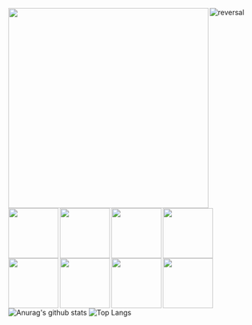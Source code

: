 
![reversal](https://capsule-render.vercel.app/api?height=200&type=waving&reversal=true&color=gradient&text=Mirim%20Sunwoo!)
<img src="https://user-images.githubusercontent.com/73941301/150528051-a2797c9e-17dc-4fda-b45d-b6b2b885c577.png" width="400" height="400" align ="left" >

<br>
<p>
<img src="https://user-images.githubusercontent.com/73941301/150642305-7b042e07-53a2-4ef3-8d47-2f73ccc45885.jpg" width="100" height="100" align = "left">
<img src="https://user-images.githubusercontent.com/73941301/150642306-717ea5c0-348b-4cd2-9a80-aa64e7dbbf86.jpg" width="100" height="100" align = "left">
<img src="https://user-images.githubusercontent.com/73941301/150642307-af98d627-9cdb-4e8c-b081-bb8438d4b48d.png" width="100" height="100" align = "left">
<img src="https://user-images.githubusercontent.com/73941301/150642308-daa1cfbf-80a0-4b29-aaf2-ae5bf46d2c70.png" width="100" height="100" align = "left">
<img src="https://user-images.githubusercontent.com/73941301/150642309-9dcde02d-3967-4939-8c6f-974031ed7f10.png" width="100" height="100" align = "left">
<img src="https://user-images.githubusercontent.com/73941301/150642310-6d6a9b3d-120a-4a05-9bed-ba1454b524a2.png" width="100" height="100" align = "left">
<img src="https://user-images.githubusercontent.com/73941301/150642313-bd84cb18-5fa1-41b6-a558-2aea8d8d3ce9.png" width="100" height="100" align = "left">
<img src="https://user-images.githubusercontent.com/73941301/150642315-2570a2c9-92cb-4e6d-8aa8-632bd21abd62.png" width="100" height="100" align = "left">
</p>


![Anurag's github stats](https://github-readme-stats.vercel.app/api?username=mirimSunwoo)
![Top Langs](https://github-readme-stats.vercel.app/api/top-langs/?username=mirimSunwoo&langs_count=8&layout=compact&theme=white)
